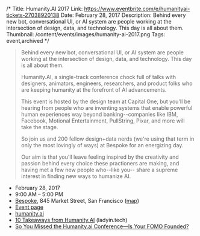 /*
Title: Humanity.AI 2017
Link: https://www.eventbrite.com/e/humanityai-tickets-27038920138
Date: February 28, 2017
Description: Behind every new bot, conversational UI, or AI system are people working at the intersection of design, data, and technology.  This day is all about them.
Thumbnail: /content/events/images/humanity-ai-2017.png
Tags: event,archived
*/


> Behind every new bot, conversational UI, or AI system are people working at the intersection of design, data, and technology.  This day is all about them.
>
> Humanity.AI, a single-track conference chock full of talks with designers, animators, engineers, researchers, and product folks who are keeping humanity at the forefront of AI advancements.
>
> This event is hosted by the design team at Capital One, but you'll be hearing from people who are inventing systems that enable powerful human experiences way beyond banking--companies like IBM, Facebook, Motional Entertainment, PullString, Pixar, and more will take the stage. 
>
> So join us and 200 fellow design+data nerds (we're using that term in only the most lovingly of ways) at Bespoke for an energizing day.
>
> Our aim is that you'll leave feeling inspired by the creativity and passion behind every choice these practioners are making, and having met a few new people who--like you-- share a supreme interest in finding new ways to humanize AI. 


- February 28, 2017
- 9:00 AM – 5:00 PM
- [Bespoke](http://www.bespokesf.co/), 845 Market Street, San Francisco ([map](https://www.google.com/maps/dir/Current+Location/845+Market+Street+San+Francisco))
- [Event page](https://www.eventbrite.com/e/humanityai-tickets-27038920138)
- [humanity.ai](http://www.humanity.ai/)
- [10 Takeaways from Humanity.AI](https://ladyin.tech/10-takeaways-from-humanity-ai-404ab01104da#.8b57a95sm) (ladyin.tech)
- [So You Missed the Humanity.ai Conference—Is Your FOMO Founded?](https://medium.com/capitalonedesign/so-you-missed-the-humanity-ai-conference-is-your-fomo-founded-99eaaf3717ca)
